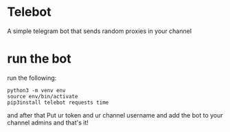 # Telebot
A simple telegram bot that sends random proxies in your channel

# run the bot
run the following:

``` shelll
python3 -m venv env
source env/bin/activate
pip3install telebot requests time
```

and after that Put ur token and ur channel username and add the bot to your channel admins 
and that's it!
